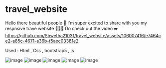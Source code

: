 # travel_website
Hello there beautiful people 👋 
I'm super excited to share with you my respnsive trave website 💖💖💖 Do check out the video ➡️
https://github.com/Shwetha21031/travel_website/assets/106007416/e7464ce2-a85c-4671-a36b-f5aec03381e2


Used : Html , Css , bootstrap5 , js

![image](https://github.com/Shwetha21031/travel_website/assets/106007416/a44fd752-f67a-4903-889f-a3d1c8aa5b3b)
![image](https://github.com/Shwetha21031/travel_website/assets/106007416/ea012a93-70e3-4ef1-913b-9077b478c203)
![image](https://github.com/Shwetha21031/travel_website/assets/106007416/b8af962b-c9b8-4ea9-83c3-f6fe33d79471)
![image](https://github.com/Shwetha21031/travel_website/assets/106007416/2a817f3d-498f-4548-a8b3-3c804294cc88)
![image](https://github.com/Shwetha21031/travel_website/assets/106007416/ba9efbb8-94d1-4cac-9f8d-94f026ac798c)

